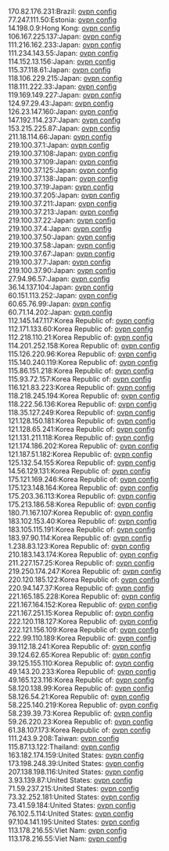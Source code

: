 170.82.176.231:Brazil: [ovpn config](vpn/170_82_176_231.ovpn)  
77.247.111.50:Estonia: [ovpn config](vpn/77_247_111_50.ovpn)  
14.198.0.9:Hong Kong: [ovpn config](vpn/14_198_0_9.ovpn)  
106.167.225.137:Japan: [ovpn config](vpn/106_167_225_137.ovpn)  
111.216.162.233:Japan: [ovpn config](vpn/111_216_162_233.ovpn)  
111.234.143.55:Japan: [ovpn config](vpn/111_234_143_55.ovpn)  
114.152.13.156:Japan: [ovpn config](vpn/114_152_13_156.ovpn)  
115.37.118.61:Japan: [ovpn config](vpn/115_37_118_61.ovpn)  
118.106.229.215:Japan: [ovpn config](vpn/118_106_229_215.ovpn)  
118.111.222.33:Japan: [ovpn config](vpn/118_111_222_33.ovpn)  
119.169.149.227:Japan: [ovpn config](vpn/119_169_149_227.ovpn)  
124.97.29.43:Japan: [ovpn config](vpn/124_97_29_43.ovpn)  
126.23.147.160:Japan: [ovpn config](vpn/126_23_147_160.ovpn)  
147.192.114.237:Japan: [ovpn config](vpn/147_192_114_237.ovpn)  
153.215.225.87:Japan: [ovpn config](vpn/153_215_225_87.ovpn)  
211.18.114.66:Japan: [ovpn config](vpn/211_18_114_66.ovpn)  
219.100.37.1:Japan: [ovpn config](vpn/219_100_37_1.ovpn)  
219.100.37.108:Japan: [ovpn config](vpn/219_100_37_108.ovpn)  
219.100.37.109:Japan: [ovpn config](vpn/219_100_37_109.ovpn)  
219.100.37.125:Japan: [ovpn config](vpn/219_100_37_125.ovpn)  
219.100.37.138:Japan: [ovpn config](vpn/219_100_37_138.ovpn)  
219.100.37.19:Japan: [ovpn config](vpn/219_100_37_19.ovpn)  
219.100.37.205:Japan: [ovpn config](vpn/219_100_37_205.ovpn)  
219.100.37.211:Japan: [ovpn config](vpn/219_100_37_211.ovpn)  
219.100.37.213:Japan: [ovpn config](vpn/219_100_37_213.ovpn)  
219.100.37.22:Japan: [ovpn config](vpn/219_100_37_22.ovpn)  
219.100.37.4:Japan: [ovpn config](vpn/219_100_37_4.ovpn)  
219.100.37.50:Japan: [ovpn config](vpn/219_100_37_50.ovpn)  
219.100.37.58:Japan: [ovpn config](vpn/219_100_37_58.ovpn)  
219.100.37.67:Japan: [ovpn config](vpn/219_100_37_67.ovpn)  
219.100.37.7:Japan: [ovpn config](vpn/219_100_37_7.ovpn)  
219.100.37.90:Japan: [ovpn config](vpn/219_100_37_90.ovpn)  
27.94.96.57:Japan: [ovpn config](vpn/27_94_96_57.ovpn)  
36.14.137.104:Japan: [ovpn config](vpn/36_14_137_104.ovpn)  
60.151.113.252:Japan: [ovpn config](vpn/60_151_113_252.ovpn)  
60.65.76.99:Japan: [ovpn config](vpn/60_65_76_99.ovpn)  
60.71.14.202:Japan: [ovpn config](vpn/60_71_14_202.ovpn)  
112.145.147.117:Korea Republic of: [ovpn config](vpn/112_145_147_117.ovpn)  
112.171.133.60:Korea Republic of: [ovpn config](vpn/112_171_133_60.ovpn)  
112.218.110.21:Korea Republic of: [ovpn config](vpn/112_218_110_21.ovpn)  
114.201.252.158:Korea Republic of: [ovpn config](vpn/114_201_252_158.ovpn)  
115.126.220.96:Korea Republic of: [ovpn config](vpn/115_126_220_96.ovpn)  
115.140.240.119:Korea Republic of: [ovpn config](vpn/115_140_240_119.ovpn)  
115.86.151.218:Korea Republic of: [ovpn config](vpn/115_86_151_218.ovpn)  
115.93.72.157:Korea Republic of: [ovpn config](vpn/115_93_72_157.ovpn)  
116.121.83.223:Korea Republic of: [ovpn config](vpn/116_121_83_223.ovpn)  
118.218.245.194:Korea Republic of: [ovpn config](vpn/118_218_245_194.ovpn)  
118.222.56.136:Korea Republic of: [ovpn config](vpn/118_222_56_136.ovpn)  
118.35.127.249:Korea Republic of: [ovpn config](vpn/118_35_127_249.ovpn)  
121.128.150.181:Korea Republic of: [ovpn config](vpn/121_128_150_181.ovpn)  
121.128.65.241:Korea Republic of: [ovpn config](vpn/121_128_65_241.ovpn)  
121.131.211.118:Korea Republic of: [ovpn config](vpn/121_131_211_118.ovpn)  
121.174.186.202:Korea Republic of: [ovpn config](vpn/121_174_186_202.ovpn)  
121.187.51.182:Korea Republic of: [ovpn config](vpn/121_187_51_182.ovpn)  
125.132.54.155:Korea Republic of: [ovpn config](vpn/125_132_54_155.ovpn)  
14.56.129.131:Korea Republic of: [ovpn config](vpn/14_56_129_131.ovpn)  
175.121.169.246:Korea Republic of: [ovpn config](vpn/175_121_169_246.ovpn)  
175.123.148.164:Korea Republic of: [ovpn config](vpn/175_123_148_164.ovpn)  
175.203.36.113:Korea Republic of: [ovpn config](vpn/175_203_36_113.ovpn)  
175.213.186.58:Korea Republic of: [ovpn config](vpn/175_213_186_58.ovpn)  
180.71.167.107:Korea Republic of: [ovpn config](vpn/180_71_167_107.ovpn)  
183.102.153.40:Korea Republic of: [ovpn config](vpn/183_102_153_40.ovpn)  
183.105.115.191:Korea Republic of: [ovpn config](vpn/183_105_115_191.ovpn)  
183.97.90.114:Korea Republic of: [ovpn config](vpn/183_97_90_114.ovpn)  
1.238.83.123:Korea Republic of: [ovpn config](vpn/1_238_83_123.ovpn)  
210.183.143.174:Korea Republic of: [ovpn config](vpn/210_183_143_174.ovpn)  
211.227.157.25:Korea Republic of: [ovpn config](vpn/211_227_157_25.ovpn)  
219.250.174.247:Korea Republic of: [ovpn config](vpn/219_250_174_247.ovpn)  
220.120.185.122:Korea Republic of: [ovpn config](vpn/220_120_185_122.ovpn)  
220.94.147.37:Korea Republic of: [ovpn config](vpn/220_94_147_37.ovpn)  
221.165.185.228:Korea Republic of: [ovpn config](vpn/221_165_185_228.ovpn)  
221.167.164.152:Korea Republic of: [ovpn config](vpn/221_167_164_152.ovpn)  
221.167.251.15:Korea Republic of: [ovpn config](vpn/221_167_251_15.ovpn)  
222.120.118.127:Korea Republic of: [ovpn config](vpn/222_120_118_127.ovpn)  
222.121.156.109:Korea Republic of: [ovpn config](vpn/222_121_156_109.ovpn)  
222.99.110.189:Korea Republic of: [ovpn config](vpn/222_99_110_189.ovpn)  
39.112.18.241:Korea Republic of: [ovpn config](vpn/39_112_18_241.ovpn)  
39.124.62.65:Korea Republic of: [ovpn config](vpn/39_124_62_65.ovpn)  
39.125.155.110:Korea Republic of: [ovpn config](vpn/39_125_155_110.ovpn)  
49.143.20.233:Korea Republic of: [ovpn config](vpn/49_143_20_233.ovpn)  
49.165.123.116:Korea Republic of: [ovpn config](vpn/49_165_123_116.ovpn)  
58.120.138.99:Korea Republic of: [ovpn config](vpn/58_120_138_99.ovpn)  
58.126.54.21:Korea Republic of: [ovpn config](vpn/58_126_54_21.ovpn)  
58.225.140.219:Korea Republic of: [ovpn config](vpn/58_225_140_219.ovpn)  
58.239.39.73:Korea Republic of: [ovpn config](vpn/58_239_39_73.ovpn)  
59.26.220.23:Korea Republic of: [ovpn config](vpn/59_26_220_23.ovpn)  
61.38.107.173:Korea Republic of: [ovpn config](vpn/61_38_107_173.ovpn)  
111.243.9.208:Taiwan: [ovpn config](vpn/111_243_9_208.ovpn)  
115.87.13.122:Thailand: [ovpn config](vpn/115_87_13_122.ovpn)  
163.182.174.159:United States: [ovpn config](vpn/163_182_174_159.ovpn)  
173.198.248.39:United States: [ovpn config](vpn/173_198_248_39.ovpn)  
207.138.198.116:United States: [ovpn config](vpn/207_138_198_116.ovpn)  
3.93.139.87:United States: [ovpn config](vpn/3_93_139_87.ovpn)  
71.59.237.215:United States: [ovpn config](vpn/71_59_237_215.ovpn)  
73.32.252.181:United States: [ovpn config](vpn/73_32_252_181.ovpn)  
73.41.59.184:United States: [ovpn config](vpn/73_41_59_184.ovpn)  
76.102.5.114:United States: [ovpn config](vpn/76_102_5_114.ovpn)  
97.104.141.195:United States: [ovpn config](vpn/97_104_141_195.ovpn)  
113.178.216.55:Viet Nam: [ovpn config](vpn/113_178_216_55.ovpn)  
113.178.216.55:Viet Nam: [ovpn config](vpn/113_178_216_55.ovpn)  
